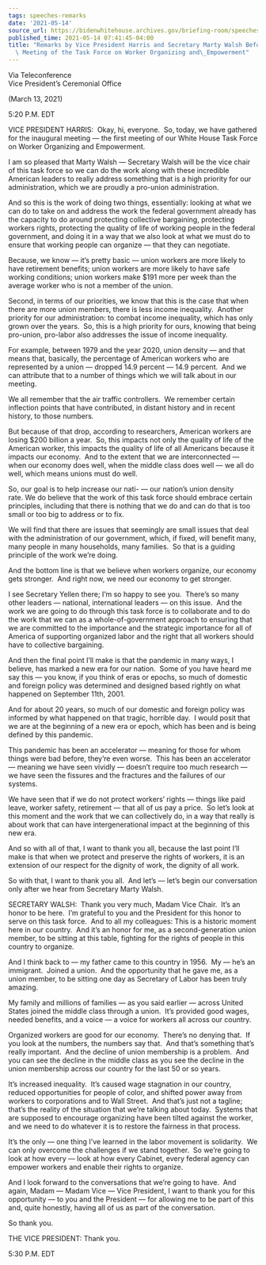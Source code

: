 ```yaml
---
tags: speeches-remarks
date: '2021-05-14'
source_url: https://bidenwhitehouse.archives.gov/briefing-room/speeches-remarks/2021/05/14/remarks-by-vice-president-harris-and-secretary-marty-walsh-before-inaugural-meeting-of-the-task-force-on-worker-organizing-and-empowerment/
published_time: 2021-05-14 07:41:45-04:00
title: "Remarks by Vice President Harris and Secretary Marty Walsh Before Inaugural\
  \ Meeting of the Task Force on Worker Organizing and\_Empowerment"
---
```

 
Via Teleconference  
Vice President’s Ceremonial Office

(March 13, 2021)

5:20 P.M. EDT  
  
VICE PRESIDENT HARRIS:  Okay, hi, everyone.  So, today, we have gathered
for the inaugural meeting — the first meeting of our White House Task
Force on Worker Organizing and Empowerment.  
  
I am so pleased that Marty Walsh — Secretary Walsh will be the vice
chair of this task force so we can do the work along with these
incredible American leaders to really address something that is a high
priority for our administration, which we are proudly a pro-union
administration.   
  
And so this is the work of doing two things, essentially: looking at
what we can do to take on and address the work the federal government
already has the capacity to do around protecting collective bargaining,
protecting workers rights, protecting the quality of life of working
people in the federal government, and doing it in a way that we also
look at what we must do to ensure that working people can organize —
that they can negotiate.   
  
Because, we know — it’s pretty basic — union workers are more likely to
have retirement benefits; union workers are more likely to have safe
working conditions; union workers make $191 more per week than the
average worker who is not a member of the union.  
  
Second, in terms of our priorities, we know that this is the case that
when there are more union members, there is less income inequality. 
Another priority for our administration: to combat income inequality,
which has only grown over the years.  So, this is a high priority for
ours, knowing that being pro-union, pro-labor also addresses the issue
of income inequality.  
  
For example, between 1979 and the year 2020, union density — and that
means that, basically, the percentage of American workers who are
represented by a union — dropped 14.9 percent — 14.9 percent.  And we
can attribute that to a number of things which we will talk about in our
meeting.   
  
We all remember that the air traffic controllers.  We remember certain
inflection points that have contributed, in distant history and in
recent history, to those numbers.  
  
But because of that drop, according to researchers, American workers are
losing $200 billion a year.  So, this impacts not only the quality of
life of the American worker, this impacts the quality of life of all
Americans because it impacts our economy.  And to the extent that we are
interconnected — when our economy does well, when the middle class does
well — we all do well, which means unions must do well.   
  
So, our goal is to help increase our nati- — our nation’s union density
rate. We do believe that the work of this task force should embrace
certain principles, including that there is nothing that we do and can
do that is too small or too big to address or to fix.  
  
We will find that there are issues that seemingly are small issues that
deal with the administration of our government, which, if fixed, will
benefit many, many people in many households, many families.  So that is
a guiding principle of the work we’re doing.   
  
And the bottom line is that we believe when workers organize, our
economy gets stronger.  And right now, we need our economy to get
stronger.   
  
I see Secretary Yellen there; I’m so happy to see you.  There’s so many
other leaders — national, international leaders — on this issue.  And
the work we are going to do through this task force is to collaborate
and to do the work that we can as a whole-of-government approach to
ensuring that we are committed to the importance and the strategic
importance for all of America of supporting organized labor and the
right that all workers should have to collective bargaining.  
  
And then the final point I’ll make is that the pandemic in many ways, I
believe, has marked a new era for our nation.  Some of you have heard me
say this — you know, if you think of eras or epochs, so much of domestic
and foreign policy was determined and designed based rightly on what
happened on September 11th, 2001.   
  
And for about 20 years, so much of our domestic and foreign policy was
informed by what happened on that tragic, horrible day.  I would posit
that we are at the beginning of a new era or epoch, which has been and
is being defined by this pandemic.   
  
This pandemic has been an accelerator — meaning for those for whom
things were bad before, they’re even worse.  This has been an
accelerator — meaning we have seen vividly — doesn’t require too much
research — we have seen the fissures and the fractures and the failures
of our systems.   
  
We have seen that if we do not protect workers’ rights — things like
paid leave, worker safety, retirement — that all of us pay a price.  So
let’s look at this moment and the work that we can collectively do, in a
way that really is about work that can have intergenerational impact at
the beginning of this new era.   
  
And so with all of that, I want to thank you all, because the last point
I’ll make is that when we protect and preserve the rights of workers, it
is an extension of our respect for the dignity of work, the dignity of
all work.   
  
So with that, I want to thank you all.  And let’s — let’s begin our
conversation only after we hear from Secretary Marty Walsh.  
  
SECRETARY WALSH:  Thank you very much, Madam Vice Chair.  It’s an honor
to be here.  I’m grateful to you and the President for this honor to
serve on this task force.  And to all my colleagues: This is a historic
moment here in our country.  And it’s an honor for me, as a
second-generation union member, to be sitting at this table, fighting
for the rights of people in this country to organize.  
  
And I think back to — my father came to this country in 1956.  My — he’s
an immigrant.  Joined a union.  And the opportunity that he gave me, as
a union member, to be sitting one day as Secretary of Labor has been
truly amazing.   
  
My family and millions of families — as you said earlier — across United
States joined the middle class through a union.  It’s provided good
wages, needed benefits, and a voice — a voice for workers all across our
country.   
  
Organized workers are good for our economy.  There’s no denying that. 
If you look at the numbers, the numbers say that.  And that’s something
that’s really important.  And the decline of union membership is a
problem.  And you can see the decline in the middle class as you see the
decline in the union membership across our country for the last 50 or so
years.   
  
It’s increased inequality.  It’s caused wage stagnation in our country,
reduced opportunities for people of color, and shifted power away from
workers to corporations and to Wall Street.  And that’s just not a
tagline; that’s the reality of the situation that we’re talking about
today.  Systems that are supposed to encourage organizing have been
tilted against the worker, and we need to do whatever it is to restore
the fairness in that process.   
  
It’s the only — one thing I’ve learned in the labor movement is
solidarity.  We can only overcome the challenges if we stand together. 
So we’re going to look at how every — look at how every Cabinet, every
federal agency can empower workers and enable their rights to
organize.  
  
And I look forward to the conversations that we’re going to have.  And
again, Madam — Madam Vice — Vice President, I want to thank you for this
opportunity — to you and the President — for allowing me to be part of
this and, quite honestly, having all of us as part of the
conversation.   
  
So thank you.   
  
THE VICE PRESIDENT: Thank you.  
  
5:30 P.M. EDT  
